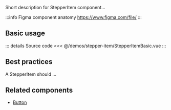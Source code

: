 Short description for StepperItem component...

:::info Figma component anatomy
https://www.figma.com/file/
:::

## Basic usage

<StepperItemBasic />

::: details Source code
<<< @/demos/stepper-item/StepperItemBasic.vue
:::

## Best practices

A StepperItem should ...

## Related components

- [Button](/components/button/button.doc)

